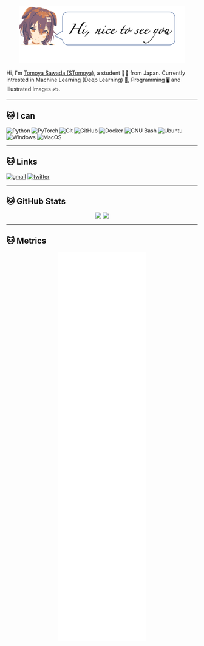 
<div align="center">
<img height="150" src="assets/hello-inugami.png">
</div>

Hi, I'm [Tomoya Sawada (STomoya)](https://stomoya.github.io/), a student 👨‍🎓 from Japan. Currently intrested in Machine Learning (Deep Learning) 🤖, Programming 🖥️ and Illustrated Images ✍️.

---

## 🐱 I can

![Python](https://img.shields.io/badge/-Python-1F0000?style=flat-square&logo=python)
![PyTorch](https://img.shields.io/badge/-PyTorch-1F0000?style=flat-square&logo=pytorch)
![Git](https://img.shields.io/badge/-Git-1F0000?style=flat-square&logo=git)
![GitHub](https://img.shields.io/badge/-GitHub-1F0000?style=flat-square&logo=github)
![Docker](https://img.shields.io/badge/-Docker-1F0000?style=flat-square&logo=docker)
![GNU Bash](https://img.shields.io/badge/-GNU_Bash-1F0000?style=flat-square&logo=gnubash)
![Ubuntu](https://img.shields.io/badge/-Ubuntu-1F0000?style=flat-square&logo=ubuntu)
![Windows](https://img.shields.io/badge/-Windows-1F0000?style=flat-square&logo=windows)
![MacOS](https://img.shields.io/badge/-MacOS-1F0000?style=flat-square&logo=macos)

---

## 🐱 Links

[![gmail](https://img.shields.io/badge/-GMail-1F0000?style=flat-square&logo=gmail)](https://stomoya0110@gmail.com)
[![twitter](https://img.shields.io/badge/-@STomoya0110-1F0000?style=flat-square&logo=twitter)](https://twitter.com/STomoya0110)

---

## 🐱 GitHub Stats

<div align="center">
<a href="#"><img align="top" src="https://github-readme-stats.vercel.app/api?username=STomoya&show_icons=true&card_width=300&theme=cobalt"></a>
<a href="#"><img align="top" src="https://github-readme-stats.vercel.app/api/wakatime?username=STomoya&layout=compact&card_width=300&theme=cobalt"></a>
</div>

<!-- ---

## 🐱 Repositories

<img align="center" src="https://github-readme-stats.vercel.app/api/top-langs/?username=STomoya&hide=jupyter%20notebook&layout=compact&theme=cobalt">

</br>

<a href="https://github.com/STomoya/animeface/" target="_blank">
    <img align="center" src="https://github-readme-stats.vercel.app/api/pin/?username=STomoya&repo=animeface&theme=cobalt">
</a>
<a href="https://github.com/STomoya/storch/" target="_blank">
    <img align="center" src="https://github-readme-stats.vercel.app/api/pin/?username=STomoya&repo=storch&theme=cobalt">
</a>
-->

---

## 🐱 Metrics

<div align="center"><img src="github-metrics.svg"></div>

